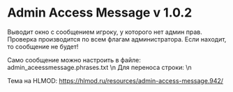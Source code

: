 # Admin Access Message v 1.0.2
Выводит окно с сообщением игроку, у которого нет админ прав.
Проверка производится по всем флагам администратора. Если находит, то сообщение не будет! 

Само сообщение можно настроить в файле: admin_aceessmessage.phrases.txt \n
Для переноса строки: \n

Тема на HLMOD: https://hlmod.ru/resources/admin-access-message.942/
